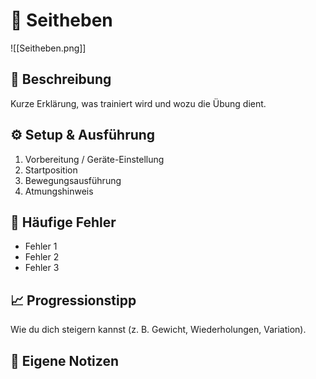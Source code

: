 # 🧩 Seitheben
![[Seitheben.png]]

## 🧠 Beschreibung
Kurze Erklärung, was trainiert wird und wozu die Übung dient.

## ⚙️ Setup & Ausführung
1. Vorbereitung / Geräte-Einstellung  
2. Startposition  
3. Bewegungsausführung  
4. Atmungshinweis  

## 🚫 Häufige Fehler
- Fehler 1  
- Fehler 2  
- Fehler 3  

## 📈 Progressionstipp
Wie du dich steigern kannst (z. B. Gewicht, Wiederholungen, Variation).

## 💬 Eigene Notizen
